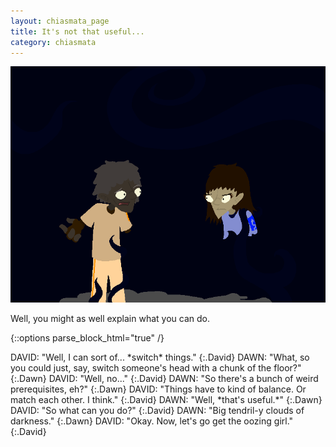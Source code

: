 ```yaml
---
layout: chiasmata_page
title: It's not that useful...
category: chiasmata
---
```


![127](/chiasmata/images/narrative/126.png)

Well, you might as well explain what you can do.

{::options parse_block_html="true" /}
<div class="dialogue">
DAVID: "Well, I can sort of... *switch* things." 
{:.David}
DAWN: "What, so you could just, say, switch someone's head with a chunk of the floor?" 
{:.Dawn}
DAVID: "Well, no..." 
{:.David}
DAWN: "So there's a bunch of weird prerequisites, eh?" 
{:.Dawn}
DAVID: "Things have to kind of balance. Or match each other. I think." 
{:.David}
DAWN: "Well, *that's useful.*" 
{:.Dawn}
DAVID: "So what can you do?" 
{:.David}
DAWN: "Big tendril-y clouds of darkness." 
{:.Dawn}
DAVID: "Okay. Now, let's go get the oozing girl." 
{:.David}
</div>